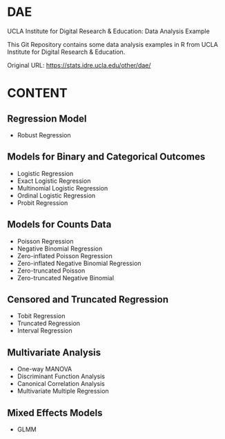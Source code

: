 # **DAE**
UCLA Institute for Digital Research &amp; Education: Data Analysis Example

This Git Repository contains some data analysis examples in R from UCLA Institute for Digital Research & Education. 

Original URL: https://stats.idre.ucla.edu/other/dae/



# **CONTENT**

## Regression Model
  
  - Robust Regression


## Models for Binary and Categorical Outcomes

  - Logistic Regression
  - Exact Logistic Regression
  - Multinomial Logistic Regression	
  - Ordinal Logistic Regression
  - Probit Regression
  
## Models for Counts Data

  - Poisson Regression
  - Negative Binomial Regression
  - Zero-inflated Poisson Regression
  - Zero-inflated Negative Binomial Regression
  - Zero-truncated Poisson
  - Zero-truncated Negative Binomial
  
## Censored and Truncated Regression

  - Tobit Regression
  - Truncated Regression
  - Interval Regression
  
## Multivariate Analysis

  - One-way MANOVA
  - Discriminant Function Analysis
  - Canonical Correlation Analysis
  - Multivariate Multiple Regression
  
## Mixed Effects Models

  - GLMM
  